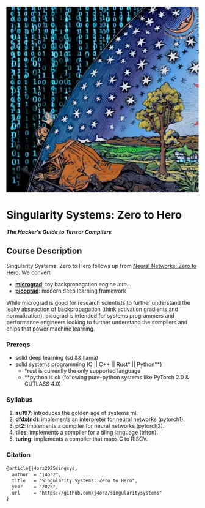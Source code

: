 ![](./flammarion.webp)
# Singularity Systems: Zero to Hero
***The Hacker's Guide to Tensor Compilers***


## Course Description
Singularity Systems: Zero to Hero follows up from
[Neural Networks: Zero to Hero](https://karpathy.ai/zero-to-hero.html). We convert
- [**micrograd**](https://github.com/karpathy/micrograd): toy backpropagation engine *into...*
- [**picograd**](https://github.com/j4orz/picograd): modern deep learning framework

While micrograd is good for research scientists to further understand the leaky
abstraction of backpropagation (think activation gradients and normalization),
picograd is intended for systems programmers and performance engineers looking
to further understand the compilers and chips that power machine learning.

### Prereqs
- solid deep learning (sd && llama)
- solid systems programming (C || C++ || Rust* || Python**)
  * *rust is currently the only supported language
  * **python is ok (following pure-python systems like PyTorch 2.0 & CUTLASS 4.0)

### Syllabus
1. **au197**: introduces the golden age of systems ml.
2. **dfdx(nd)**: implements an interpreter for neural networks (pytorch1).
3. **pt2**: implements a compiler for neural networks (pytorch2).
4. **tiles**: implements a compiler for a tiling language (triton).
5. **turing**: implements a compiler that maps C to RISCV.

### Citation
```
@article{j4orz2025singsys,
  author  = "j4orz",
  title   = "Singularity Systems: Zero to Hero",
  year    = "2025",
  url     = "https://github.com/j4orz/singularitysystems"
}
```